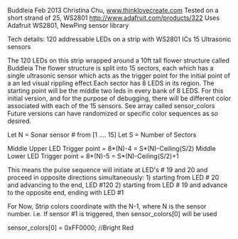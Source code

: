   Buddleia Feb 2013
  Christina Chu, www.thinklovecreate.com
  Tested on a short strand of 25, WS2801 http://www.adafruit.com/products/322
  Uses Adafruit WS2801, NewPing sensor library

  Tech details:
  120 addressable LEDs on a strip with WS2801 ICs 
  15 Ultrasonic sensors 
  
  The 120 LEDs on this strip wrapped around a 10ft tall flower structure called Buddleia  The flower structure is split into 15 sectors, each which has a single ultrasonic sensor 
  which acts as the trigger point for the initial point of a an led visual rippling effect.Each sector has 8 LEDS in its region. The starting point will be the middle two leds in 
  every bank of 8 LEDS. For this initial version, and for the purpose of debugging, there will be different color associated with each of the 15 sensors. See array called sensor_colors
  Future versions can have randomized or specific color sequences as so desired. 
  
  Let N = Sonar sensor # from [1 .... 15]
  Let S = Number of Sectors
  
  Middle Upper LED Trigger point = 8*(N)-4 = S*(N)-Ceiling(S/2)
  Middle Lower LED Trigger point = 8*(N)-5 = S*(N)-Ceiling(S/2)+1
  
This means the pulse sequence will initiate at LED's # 19 and 20 and proceed in opposite
directions simultaneously: 1) starting from LED # 20 and advancing to the end, LED #120 
2) starting from LED # 19 and advance to the opposite end, ending with LED #1

For Now, Strip colors coordinate with the N-1, where N is the sensor number. 
i.e. If sensor #1 is triggered, then sensor_colors[0] will be used

  sensor_colors[0] = 0xFF0000; //Bright Red
